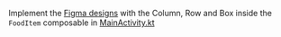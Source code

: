 Implement the [Figma designs](https://www.figma.com/file/HQTXSLsB6cip2kT4hBCFCd/ComposePlayground?node-id=66%3A1606&t=aZIeZfw7OpZ4vFqF-0) with the Column, Row and Box
inside the `FoodItem` composable in [MainActivity.kt](course://lesson2/task1/library/src/main/java/in/obvious/course/compose/library/MainActivity.kt)